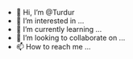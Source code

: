 - 👋 Hi, I’m @Turdur
- 👀 I’m interested in ...
- 🌱 I’m currently learning ...
- 💞️ I’m looking to collaborate on ...
- 📫 How to reach me ...

<!---
Turdur/Turdur is a ✨ special ✨ repository because its `README.md` (this file) appears on your GitHub profile.
You can click the Preview link to take a look at your changes.
--->

